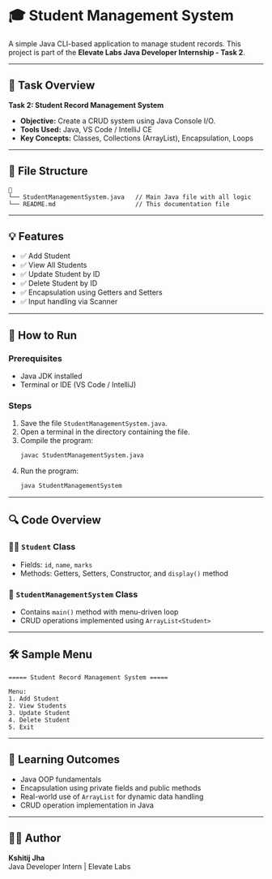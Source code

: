 # 🎓 Student Management System

A simple Java CLI-based application to manage student records. This project is part of the **Elevate Labs Java Developer Internship - Task 2**.

---

## 📌 Task Overview

**Task 2: Student Record Management System**

- **Objective:** Create a CRUD system using Java Console I/O.
- **Tools Used:** Java, VS Code / IntelliJ CE
- **Key Concepts:** Classes, Collections (ArrayList), Encapsulation, Loops

---

## 📂 File Structure

```
📁
└── StudentManagementSystem.java   // Main Java file with all logic
└── README.md                      // This documentation file
```

---

## 💡 Features

- ✅ Add Student
- ✅ View All Students
- ✅ Update Student by ID
- ✅ Delete Student by ID
- ✅ Encapsulation using Getters and Setters
- ✅ Input handling via Scanner

---

## 🚀 How to Run

### Prerequisites
- Java JDK installed
- Terminal or IDE (VS Code / IntelliJ)

### Steps

1. Save the file `StudentManagementSystem.java`.
2. Open a terminal in the directory containing the file.
3. Compile the program:
   ```bash
   javac StudentManagementSystem.java
   ```
4. Run the program:
   ```bash
   java StudentManagementSystem
   ```

---

## 🔍 Code Overview

### 👨‍🎓 `Student` Class
- Fields: `id`, `name`, `marks`
- Methods: Getters, Setters, Constructor, and `display()` method

### 🧠 `StudentManagementSystem` Class
- Contains `main()` method with menu-driven loop
- CRUD operations implemented using `ArrayList<Student>`

---

## 🛠 Sample Menu

```
===== Student Record Management System =====

Menu:
1. Add Student
2. View Students
3. Update Student
4. Delete Student
5. Exit
```

---

## 🎯 Learning Outcomes

- Java OOP fundamentals
- Encapsulation using private fields and public methods
- Real-world use of `ArrayList` for dynamic data handling
- CRUD operation implementation in Java

---

## 👨‍💻 Author

**Kshitij Jha**  
Java Developer Intern | Elevate Labs
